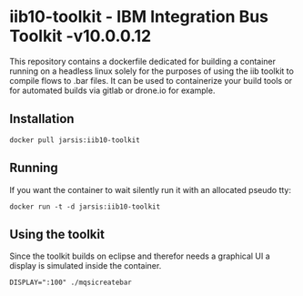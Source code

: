 # iib10-toolkit - IBM Integration Bus Toolkit -v10.0.0.12
This repository contains a dockerfile dedicated for building a container running on a headless linux solely for the purposes of using the iib toolkit to compile flows to .bar files.
It can be used to containerize your build tools or for automated builds via gitlab or drone.io for example.


## Installation
```
docker pull jarsis:iib10-toolkit
```

## Running
If you want the container to wait silently run it with an allocated pseudo tty:
```
docker run -t -d jarsis:iib10-toolkit
```

## Using the toolkit
Since the toolkit builds on eclipse and therefor needs a graphical UI a display is simulated inside the container.
```
DISPLAY=":100" ./mqsicreatebar
```
